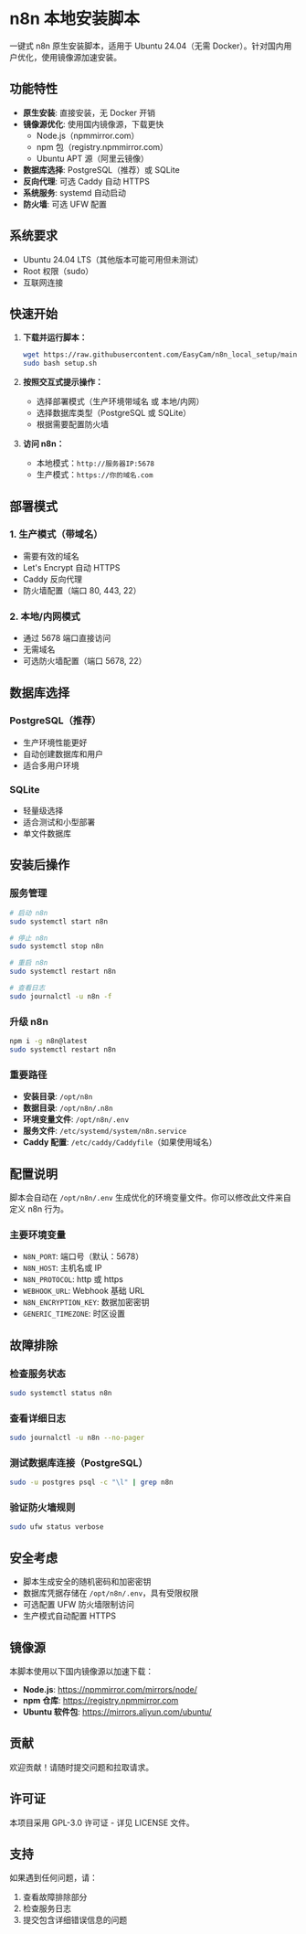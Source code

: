 # n8n 本地安装脚本

一键式 n8n 原生安装脚本，适用于 Ubuntu 24.04（无需 Docker）。针对国内用户优化，使用镜像源加速安装。

## 功能特性

- **原生安装**: 直接安装，无 Docker 开销
- **镜像源优化**: 使用国内镜像源，下载更快
  - Node.js（npmmirror.com）
  - npm 包（registry.npmmirror.com）
  - Ubuntu APT 源（阿里云镜像）
- **数据库选择**: PostgreSQL（推荐）或 SQLite
- **反向代理**: 可选 Caddy 自动 HTTPS
- **系统服务**: systemd 自动启动
- **防火墙**: 可选 UFW 配置

## 系统要求

- Ubuntu 24.04 LTS（其他版本可能可用但未测试）
- Root 权限（sudo）
- 互联网连接

## 快速开始

1. **下载并运行脚本：**

   ```bash
   wget https://raw.githubusercontent.com/EasyCam/n8n_local_setup/main/setup.sh
   sudo bash setup.sh
   ```
2. **按照交互式提示操作：**

   - 选择部署模式（生产环境带域名 或 本地/内网）
   - 选择数据库类型（PostgreSQL 或 SQLite）
   - 根据需要配置防火墙
3. **访问 n8n：**

   - 本地模式：`http://服务器IP:5678`
   - 生产模式：`https://你的域名.com`

## 部署模式

### 1. 生产模式（带域名）

- 需要有效的域名
- Let's Encrypt 自动 HTTPS
- Caddy 反向代理
- 防火墙配置（端口 80, 443, 22）

### 2. 本地/内网模式

- 通过 5678 端口直接访问
- 无需域名
- 可选防火墙配置（端口 5678, 22）

## 数据库选择

### PostgreSQL（推荐）

- 生产环境性能更好
- 自动创建数据库和用户
- 适合多用户环境

### SQLite

- 轻量级选择
- 适合测试和小型部署
- 单文件数据库

## 安装后操作

### 服务管理

```bash
# 启动 n8n
sudo systemctl start n8n

# 停止 n8n
sudo systemctl stop n8n

# 重启 n8n
sudo systemctl restart n8n

# 查看日志
sudo journalctl -u n8n -f
```

### 升级 n8n

```bash
npm i -g n8n@latest
sudo systemctl restart n8n
```

### 重要路径

- **安装目录**: `/opt/n8n`
- **数据目录**: `/opt/n8n/.n8n`
- **环境变量文件**: `/opt/n8n/.env`
- **服务文件**: `/etc/systemd/system/n8n.service`
- **Caddy 配置**: `/etc/caddy/Caddyfile`（如果使用域名）

## 配置说明

脚本会自动在 `/opt/n8n/.env` 生成优化的环境变量文件。你可以修改此文件来自定义 n8n 行为。

### 主要环境变量

- `N8N_PORT`: 端口号（默认：5678）
- `N8N_HOST`: 主机名或 IP
- `N8N_PROTOCOL`: http 或 https
- `WEBHOOK_URL`: Webhook 基础 URL
- `N8N_ENCRYPTION_KEY`: 数据加密密钥
- `GENERIC_TIMEZONE`: 时区设置

## 故障排除

### 检查服务状态

```bash
sudo systemctl status n8n
```

### 查看详细日志

```bash
sudo journalctl -u n8n --no-pager
```

### 测试数据库连接（PostgreSQL）

```bash
sudo -u postgres psql -c "\l" | grep n8n
```

### 验证防火墙规则

```bash
sudo ufw status verbose
```

## 安全考虑

- 脚本生成安全的随机密码和加密密钥
- 数据库凭据存储在 `/opt/n8n/.env`，具有受限权限
- 可选配置 UFW 防火墙限制访问
- 生产模式自动配置 HTTPS

## 镜像源

本脚本使用以下国内镜像源以加速下载：

- **Node.js**: https://npmmirror.com/mirrors/node/
- **npm 仓库**: https://registry.npmmirror.com
- **Ubuntu 软件包**: https://mirrors.aliyun.com/ubuntu/

## 贡献

欢迎贡献！请随时提交问题和拉取请求。

## 许可证

本项目采用 GPL-3.0 许可证 - 详见 LICENSE 文件。

## 支持

如果遇到任何问题，请：

1. 查看故障排除部分
2. 检查服务日志
3. 提交包含详细错误信息的问题
